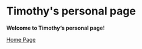 # Timothy's personal page

**Welcome to Timothy‘s personal page!**

[Home Page](HomePage/HomePage.html)

